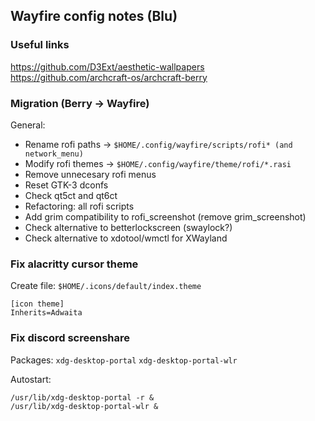 ## Wayfire config notes (Blu)

### Useful links

https://github.com/D3Ext/aesthetic-wallpapers
https://github.com/archcraft-os/archcraft-berry

### Migration (Berry -> Wayfire)

General:

- Rename rofi paths -> `$HOME/.config/wayfire/scripts/rofi* (and network_menu)`
- Modify rofi themes -> `$HOME/.config/wayfire/theme/rofi/*.rasi`
- Remove unnecesary rofi menus
- Reset GTK-3 dconfs
- Check qt5ct and qt6ct
- Refactoring: all rofi scripts
- Add grim compatibility to rofi_screenshot (remove grim_screenshot)
- Check alternative to betterlockscreen (swaylock?)
- Check alternative to xdotool/wmctl for XWayland

### Fix alacritty cursor theme

Create file: `$HOME/.icons/default/index.theme`
```
[icon theme]
Inherits=Adwaita
```

### Fix discord screenshare

Packages: `xdg-desktop-portal` `xdg-desktop-portal-wlr`

Autostart:
```
/usr/lib/xdg-desktop-portal -r &
/usr/lib/xdg-desktop-portal-wlr &
```
